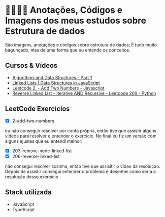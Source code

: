 # 🚃👩🏽‍💻 Anotações, Códigos e Imagens dos meus estudos sobre Estrutura de dados
São imagens, anotações e códigos sobre estrutura de dados; É tudo muito bagunçado, mas de uma forma que eu entendo os conceitos.

## Cursos & Vídeos
- [Algorithms and Data Structures - Part 1](https://www.pluralsight.com/courses/algorithms-data-structures-part-one)
- [Linked Lists | Data Structures in JavaScript](https://www.youtube.com/watch?v=ChWWEncl76Y)
- [Leetcode 2. - Add Two Numbers - Javascript](https://www.youtube.com/watch?v=zSwAnsQp09k)
- [Reverse Linked List - Iterative AND Recursive - Leetcode 206 - Python](https://www.youtube.com/watch?v=G0_I-ZF0S38&t=373s)

## LeetCode Exercícios

- [X] 2-add-two-numbers 

eu não conseguir resolver por conta própria, então tive que assistir alguns vídeos para resolver e entender o exercício. No final eu fiz um versão com alguns ajustes que eu entendi melhor.

- [X] 203-remove-node-linked-list
- [X] 206-reverse-linked-list

não consegui resolver sozinha, então tive que assisitir o vídeo da resolução. Depois de assistir consegui entender o problema e desenhei como seria a resolução desse exercício.


## Stack utilizada
- JavaScript
- TypeScript

